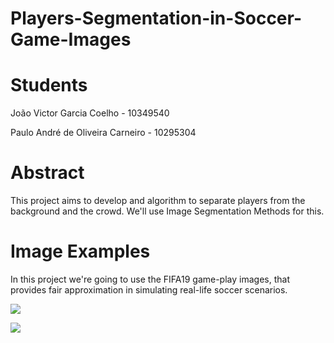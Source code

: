 # Players-Segmentation-in-Soccer-Game-Images

# Students
João Victor Garcia Coelho - 10349540

Paulo André de Oliveira Carneiro - 10295304

# Abstract
This project aims to develop and algorithm to separate players from the background and the crowd. We'll use Image Segmentation Methods for this.

# Image Examples
In this project we're going to use the FIFA19 game-play images, that provides fair approximation in simulating real-life
soccer scenarios.

![](https://s2.glbimg.com/0qhFV7_YAiJL05DYVP-X0znwRRg=/0x0:1920x1080/984x0/smart/filters:strip_icc()/i.s3.glbimg.com/v1/AUTH_08fbf48bc0524877943fe86e43087e7a/internal_photos/bs/2018/R/v/ixxop1RH2w2001JJVZIA/44733971-2029113327151462-4091348630277980160-o.jpg)

![](https://www.torcedores.com/content/uploads/2018/08/BG-FIFA-19-game-EA-SPORTS-gamescom-Real-Madrid-x-Manchester-United-.jpg)
